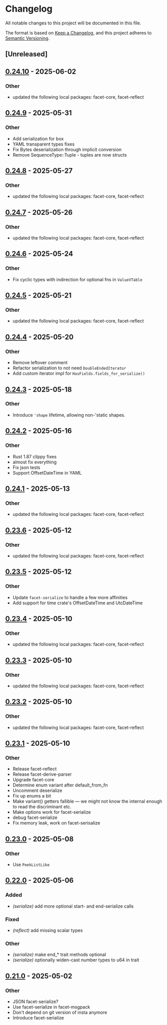 # Changelog

All notable changes to this project will be documented in this file.

The format is based on [Keep a Changelog](https://keepachangelog.com/en/1.0.0/),
and this project adheres to [Semantic Versioning](https://semver.org/spec/v2.0.0.html).

## [Unreleased]

## [0.24.10](https://github.com/facet-rs/facet/compare/facet-serialize-v0.24.9...facet-serialize-v0.24.10) - 2025-06-02

### Other

- updated the following local packages: facet-core, facet-reflect

## [0.24.9](https://github.com/facet-rs/facet/compare/facet-serialize-v0.24.8...facet-serialize-v0.24.9) - 2025-05-31

### Other

- Add serialization for box
- YAML transparent types fixes
- Fix Bytes deserialization through implicit conversion
- Remove SequenceType::Tuple - tuples are now structs

## [0.24.8](https://github.com/facet-rs/facet/compare/facet-serialize-v0.24.7...facet-serialize-v0.24.8) - 2025-05-27

### Other

- updated the following local packages: facet-core, facet-reflect

## [0.24.7](https://github.com/facet-rs/facet/compare/facet-serialize-v0.24.6...facet-serialize-v0.24.7) - 2025-05-26

### Other

- updated the following local packages: facet-core, facet-reflect

## [0.24.6](https://github.com/facet-rs/facet/compare/facet-serialize-v0.24.5...facet-serialize-v0.24.6) - 2025-05-24

### Other

- Fix cyclic types with indirection for optional fns in `ValueVTable`

## [0.24.5](https://github.com/facet-rs/facet/compare/facet-serialize-v0.24.4...facet-serialize-v0.24.5) - 2025-05-21

### Other

- updated the following local packages: facet-core, facet-reflect

## [0.24.4](https://github.com/facet-rs/facet/compare/facet-serialize-v0.24.3...facet-serialize-v0.24.4) - 2025-05-20

### Other

- Remove leftover comment
- Refactor serialization to not need `DoubleEndedIterator`
- Add custom iterator impl for `HasFields.fields_for_serialize()`

## [0.24.3](https://github.com/facet-rs/facet/compare/facet-serialize-v0.24.2...facet-serialize-v0.24.3) - 2025-05-18

### Other

- Introduce `'shape` lifetime, allowing non-'static shapes.

## [0.24.2](https://github.com/facet-rs/facet/compare/facet-serialize-v0.24.1...facet-serialize-v0.24.2) - 2025-05-16

### Other

- Rust 1.87 clippy fixes
- almost fix everything
- Fix json tests
- Support OffsetDateTime in YAML

## [0.24.1](https://github.com/facet-rs/facet/compare/facet-serialize-v0.24.0...facet-serialize-v0.24.1) - 2025-05-13

### Other

- updated the following local packages: facet-core, facet-reflect

## [0.23.6](https://github.com/facet-rs/facet/compare/facet-serialize-v0.23.5...facet-serialize-v0.23.6) - 2025-05-12

### Other

- updated the following local packages: facet-core, facet-reflect

## [0.23.5](https://github.com/facet-rs/facet/compare/facet-serialize-v0.23.4...facet-serialize-v0.23.5) - 2025-05-12

### Other

- Update `facet-serialize` to handle a few more affinities
- Add support for time crate's OffsetDateTime and UtcDateTime

## [0.23.4](https://github.com/facet-rs/facet/compare/facet-serialize-v0.23.3...facet-serialize-v0.23.4) - 2025-05-10

### Other

- updated the following local packages: facet-core, facet-reflect

## [0.23.3](https://github.com/facet-rs/facet/compare/facet-serialize-v0.23.2...facet-serialize-v0.23.3) - 2025-05-10

### Other

- updated the following local packages: facet-core, facet-reflect

## [0.23.2](https://github.com/facet-rs/facet/compare/facet-serialize-v0.23.1...facet-serialize-v0.23.2) - 2025-05-10

### Other

- updated the following local packages: facet-core, facet-reflect

## [0.23.1](https://github.com/facet-rs/facet/compare/facet-serialize-v0.23.0...facet-serialize-v0.23.1) - 2025-05-10

### Other

- Release facet-reflect
- Release facet-derive-parser
- Upgrade facet-core
- Determine enum variant after default_from_fn
- Uncomment deserialize
- Fix up enums a bit
- Make variant() getters fallible — we might not know the internal enough to read the discriminant etc.
- Make options work for facet-serialize
- debug facet-serialize
- Fix memory leak, work on facet-serisalize

## [0.23.0](https://github.com/facet-rs/facet/compare/facet-serialize-v0.22.0...facet-serialize-v0.23.0) - 2025-05-08

### Other

- Use `PeekListLike`

## [0.22.0](https://github.com/facet-rs/facet/compare/facet-serialize-v0.21.0...facet-serialize-v0.22.0) - 2025-05-06

### Added

- *(serialize)* add more optional start- and end-serialize calls

### Fixed

- *(reflect)* add missing scalar types

### Other

- *(serialize)* make end_* trait methods optional
- *(serialize)* optionally widen-cast number types to u64 in trait

## [0.21.0](https://github.com/facet-rs/facet/compare/facet-serialize-v0.20.0...facet-serialize-v0.21.0) - 2025-05-02

### Other

- JSON facet-serialize?
- Use facet-serialize in facet-msgpack
- Don't depend on git version of insta anymore
- Introduce facet-serialize
